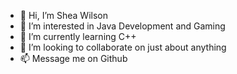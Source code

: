- 👋 Hi, I’m Shea Wilson
- 👀 I’m interested in Java Development and Gaming
- 🌱 I’m currently learning C++
- 💞️ I’m looking to collaborate on just about anything
- 📫 Message me on Github

<!---
SheaW84/SheaW84 is a ✨ special ✨ repository because its `README.md` (this file) appears on your GitHub profile.
You can click the Preview link to take a look at your changes.
--->
